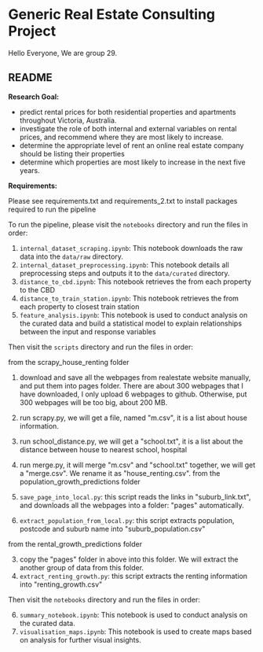 # Generic Real Estate Consulting Project

Hello Everyone, 
We are group 29.

## README
**Research Goal:**
- predict rental prices for both residential properties and apartments throughout Victoria, Australia. 
- investigate the role of both internal and external variables on rental prices, and recommend where they are most likely to increase.
- determine the appropriate level of rent an online real estate company should be listing their properties
- determine which properties are most likely to increase in the next five years.


**Requirements:** 

Please see requirements.txt and requirements_2.txt to install packages required to run the pipeline



To run the pipeline, please visit the `notebooks` directory and run the files in order:


1. `internal_dataset_scraping.ipynb`: This notebook downloads the raw data into the `data/raw` directory.
2. `internal_dataset_preprocessing.ipynb`: This notebook details all preprocessing steps and outputs it to the `data/curated` directory.
3. `distance_to_cbd.ipynb`: This notebook retrieves the from each property to the CBD
4. `distance_to_train_station.ipynb`: This notebook retrieves the from each property to closest train station
5. `feature_analysis.ipynb`: This notebook is used to conduct analysis on the curated data and build a statistical model to explain relationships between the input and response variables 

Then visit the `scripts` directory and run the files in order: 

from the scrapy_house_renting folder 

1. download and save all the webpages from realestate website manually, and put them into pages folder.
There are about 300 webpages that I have downloaded, I only upload 6 webpages to github. Otherwise, put 300 webpages will be too big, about 200 MB.
2. run scrapy.py, we will get a file, named "m.csv", it is a list about house information.
3. run school_distance.py, we will get a "school.txt", it is a list about the distance between house to nearest school, hospital
4. run merge.py, it will merge "m.csv" and "school.txt" together, we will get a "merge.csv". We rename it as "house_renting.csv". from the population_growth_predictions folder 

1. `save_page_into_local.py`: this script reads the links in "suburb_link.txt", and downloads all the webpages into a folder: "pages" automatically.
2. `extract_population_from_local.py`: this script extracts population, postcode and suburb name into "suburb_population.csv"

 from the rental_growth_predictions folder

3. copy the "pages" folder in above into this folder. We will extract the another group of data from this folder.
4. `extract_renting_growth.py`: this script extracts the renting information into "renting_growth.csv"

Then visit the `notebooks` directory and run the files in order: 

6. `summary_notebook.ipynb`: This notebook is used to conduct analysis on the curated data.
7. `visualisation_maps.ipynb`: This notebook is used to create maps based on analysis for further visual insights.

